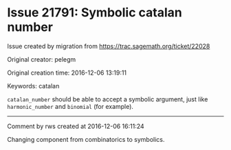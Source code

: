# Issue 21791: Symbolic catalan number

Issue created by migration from https://trac.sagemath.org/ticket/22028

Original creator: pelegm

Original creation time: 2016-12-06 13:19:11

Keywords: catalan

`catalan_number` should be able to accept a symbolic argument, just like `harmonic_number` and `binomial` (for example).


---

Comment by rws created at 2016-12-06 16:11:24

Changing component from combinatorics to symbolics.
